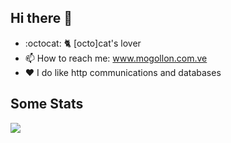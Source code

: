## Hi there 👋

<!--
**sonic182/sonic182** is a ✨ _special_ ✨ repository because its `README.md` (this file) appears on your GitHub profile.

Here are some ideas to get you started:
-->

- :octocat: :cat2: [octo]cat's lover
- :mailbox: How to reach me: www.mogollon.com.ve
- :heart: I do like http communications and databases

## Some Stats

<a href="https://github.com/anuraghazra/github-readme-stats">
  <img  src="https://github-readme-stats.vercel.app/api?username=sonic182&show_icons=true&hide_border=true" />
</a>

<!--
- 🌱 I’m currently learning ...
- 👯 I’m looking to collaborate on ...
- 🤔 I’m looking for help with ...
- 💬 Ask me about ...
- 😄 Pronouns: ...
- ⚡ Fun fact: ...
-->

